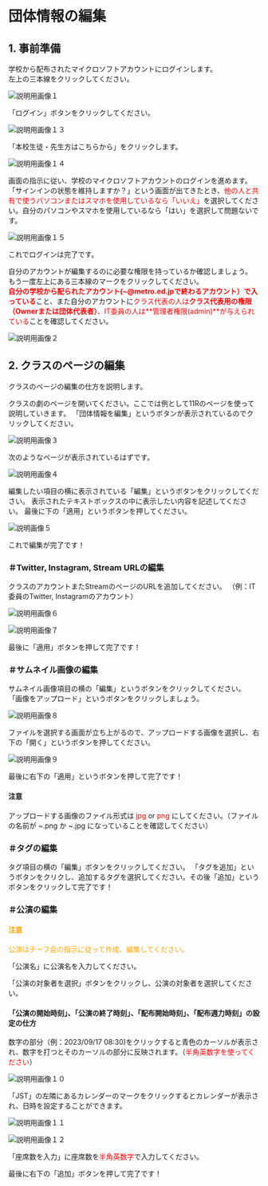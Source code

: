 # 団体情報の編集
## 1. 事前準備
学校から配布されたマイクロソフトアカウントにログインします。<br>左上の三本線をクリックしてください。

![説明用画像１](images/explanation1.png)

「ログイン」ボタンをクリックしてください。

![説明用画像１３](images/explanation13.png)

「本校生徒・先生方はこちらから」をクリックします。

![説明用画像１４](images/explanation14.png)

画面の指示に従い、学校のマイクロソフトアカウントのログインを進めます。<br>
「サインインの状態を維持しますか？」という画面が出てきたとき、<span style="color:red">他の人と共有で使うパソコンまたはスマホを使用しているなら「いいえ」</span>を選択してください。自分のパソコンやスマホを使用しているなら「はい」を選択して問題ないです。

![説明用画像１５](images/explanation15.png)

これでログインは完了です。

自分のアカウントが編集するのに必要な権限を持っているか確認しましょう。<br>
もう一度左上にある三本線のマークをクリックしてください。<br>
<span style="color:red">**自分の学校から配られたアカウント(~@metro.ed.jpで終わるアカウント）で入っている**</span>こと、また自分のアカウントに<span style="color:red">クラス代表の人は**クラス代表用の権限（Ownerまたは団体代表者）**、IT委員の人は**管理者権限(admin)**が与えられている</span>ことを確認してください。

![説明用画像２](images/explanation2.png)

## 2. クラスのページの編集
クラスのページの編集の仕方を説明します。

クラスの劇のページを開いてください。ここでは例として11Rのページを使って説明していきます。
「団体情報を編集」というボタンが表示されているのでクリックしてください。

![説明用画像３](images/explanation3.png)

次のようなページが表示されているはずです。

![説明用画像４](images/explanation4.png)


編集したい項目の横に表示されている「編集」というボタンをクリックしてください。
表示されたテキストボックスの中に表示したい内容を記述してください。
最後に下の「適用」というボタンを押してください。

![説明画像５](images/explanation5.png)

これで編集が完了です！

### ＃Twitter, Instagram, Stream URLの編集
クラスのアカウントまたStreamのページのURLを追加してください。
（例：IT委員のTwitter, Instagramのアカウント）

![説明用画像６](images/explanation6.png)

![説明用画像７](images/explanation7.png)

最後に「適用」ボタンを押して完了です！

### ＃サムネイル画像の編集
サムネイル画像項目の横の「編集」というボタンをクリックしてください。
「画像をアップロード」というボタンをクリックしましょう。

![説明用画像８](images/explanation8.png)

ファイルを選択する画面が立ち上がるので、アップロードする画像を選択し、右下の「開く」というボタンを押してください。

![説明用画像９](images/explanation9.png)

最後に右下の「適用」というボタンを押して完了です！

#### 注意
アップロードする画像のファイル形式は<span style="color:red"> jpg </span>or<span style="color:red"> png </span>にしてください。（ファイルの名前が ~.png か ~.jpg になっていることを確認してください）

### ＃タグの編集
タグ項目の横の「編集」ボタンをクリックしてください。
「タグを追加」というボタンをクリクし、追加するタグを選択してください。その後「追加」というボタンをクリックして完了です！

### ＃公演の編集
#### <span style="color:orange">注意</span>
<span style="color:orange">公演はチーフ会の指示に従って作成、編集してください。</span>

「公演名」に公演名を入力してください。

「公演の対象者を選択」ボタンをクリックし、公演の対象者を選択してください。



#### 「公演の開始時刻」、「公演の終了時刻」、「配布開始時刻」、「配布週力時刻」の設定の仕方

数字の部分（例：2023/09/17 08:30)をクリックすると青色のカーソルが表示され、数字を打つとそのカーソルの部分に反映されます。（<span style="color:red">半角英数字を使ってください</span>）

![説明用画像１０](images/explanation10.png)

「JST」の左隣にあるカレンダーのマークをクリックするとカレンダーが表示され、日時を設定することができます。

![説明用画像１１](images/explanation11.png)

![説明用画像１２](images/explanation12.png)





「座席数を入力」に座席数を<span style="color:red">半角英数字</span>で入力してください。

最後に右下の「追加」ボタンを押して完了です！
